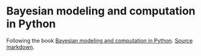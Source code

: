 # Bayesian modeling and computation in Python

Following the book [Bayesian modeling and computation in Python](https://bayesiancomputationbook.com/welcome.html).
[Source markdown](https://github.com/BayesianModelingandComputationInPython/BookCode_Edition1/tree/main/markdown).
